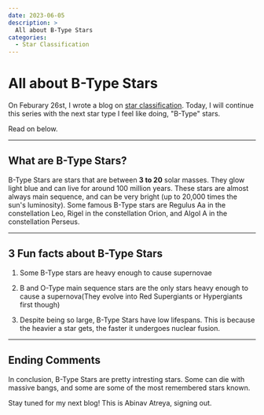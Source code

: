 ```yaml
---
date: 2023-06-05
description: >
  All about B-Type Stars
categories:
  - Star Classification
---
```


# All about B-Type Stars

On Feburary 26st, I wrote a blog on [star classification](../posts/starclassification.md). Today, I will continue this series with the next star type I feel like doing, "B-Type" stars.

Read on below. 


<!-- more -->

---

## What are B-Type Stars? 

B-Type Stars are stars that are between **3 to 20** solar masses. They glow light blue and can live for around 100 million years. These stars are almost always main sequence, and can be very bright (up to 20,000 times the sun's luminosity).  Some famous B-Type stars are Regulus Aa in the constellation Leo, Rigel in the constellation Orion, and Algol A in the constellation Perseus.

---


## 3 Fun facts about B-Type Stars


1. Some B-Type stars are heavy enough to cause supernovae

2. B and O-Type main sequence stars are the only stars heavy enough to cause a supernova(They evolve into Red Supergiants or Hypergiants first though)

3. Despite being so large, B-Type Stars have low lifespans.  This is because the heavier a star gets, the faster it undergoes nuclear fusion.  






---
## Ending Comments

In conclusion, B-Type Stars are pretty intresting stars. Some can die with massive bangs, and some are some of the most remembered stars known.

Stay tuned for my next blog!  This is Abinav Atreya, signing out.